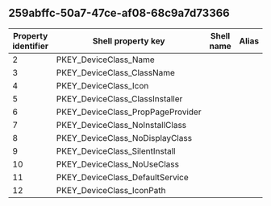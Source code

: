 ## 259abffc-50a7-47ce-af08-68c9a7d73366

Property identifier | Shell property key | Shell name | Alias
--- | --- | --- | ---
2 | PKEY_DeviceClass_Name |  | 
3 | PKEY_DeviceClass_ClassName |  | 
4 | PKEY_DeviceClass_Icon |  | 
5 | PKEY_DeviceClass_ClassInstaller |  | 
6 | PKEY_DeviceClass_PropPageProvider |  | 
7 | PKEY_DeviceClass_NoInstallClass |  | 
8 | PKEY_DeviceClass_NoDisplayClass |  | 
9 | PKEY_DeviceClass_SilentInstall |  | 
10 | PKEY_DeviceClass_NoUseClass |  | 
11 | PKEY_DeviceClass_DefaultService |  | 
12 | PKEY_DeviceClass_IconPath |  | 

